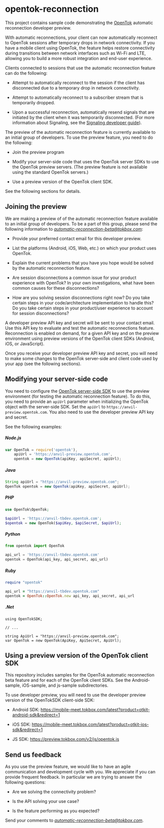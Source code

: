 opentok-reconnection
====================

This project contains sample code demonstrating the [OpenTok](https://tokbox.com/developer/)
automatic reconnection developer preview.

With automatic reconnections, your client can now automatically reconnect to OpenTok sessions
after temporary drops in network connectivity. If you have a mobile client using OpenTok, the
feature helps restore connectivity during transitions between network interfaces such as Wi-Fi
and LTE, allowing you to build a more robust integration and end-user experience.

Clients connected to sessions that use the automatic reconnection feature can do the following:

* Attempt to automatically reconnect to the session if the client has disconnected due
  to a temporary drop in network connectivity.

* Attempt to automatically reconnect to a subscriber stream that is temporarily dropped.

* Upon a successful reconnection, automatically resend signals that are initiated
  by the client when it was temporarily disconnected. (For more information about Signaling,
  see the [Signaling developer guide](https://tokbox.com/developer/guides/signaling/js/)).

The preview of the automatic reconnection feature is currently available to an initial group of
developers. To use the preview feature, you need to do the following:

* Join the preview program

* Modify your server-side code that uses the OpenTok server SDKs to use the OpenTok preview servers.
  (The preview feature is not available using the standard OpenTok servers.)

* Use a preview version of the OpenTok client SDK.

See the following sections for details.

## Joining the preview

We are making a preview of of the automatic reconnection feature available to an initial group
of developers. To be a part of this group, please send the following information to
*automatic-reconnection-beta@tokbox.com*:

* Provide your preferred contact email for this developer preview.

* List the platforms (Android, iOS, Web, etc.) on which your product uses OpenTok.

* Explain the current problems that you have you hope would be solved by the automatic
  reconnection feature.

* Are session disconnections a common issue for your product experience with OpenTok?
  In your own investigations, what have been common causes for these disconnections?

* How are you solving session disconnections right now? Do you take certain
  steps in your code/architecture implementation to handle this? Do you take
  certain steps in your product/user experience to account for session disconnections?

A developer preview API key and secret will be sent to your contact email. Use this API key
to evaluate and test the automatic reconnections feature. Reconnection is enabled on demand,
for a given API key and on the preview environment using preview versions of the OpenTok client
SDKs (Android, iOS, or JavaScript).

Once you receive your developer preview API key and secret, you will need to make some changes
to the OpenTok server-side and client code used by your app (see the following sections).

## Modifying your server-side code

You need to configure the [OpenTok server-side SDK](https://tokbox.com/developer/sdks/server/)
to use the preview environment (for testing the automatic reconnection feature). To do this,
you need to provide an `apiUrl` parameter when initializing the OpenTok object with the
server-side SDK. Set the `apiUrl` to `https://anvil-preview.opentok.com`. You also need to use
the developer preview API key and secret.

See the following examples:

##### Node.js

```javascript
var OpenTok = require('opentok'),
    apiUrl = 'https://anvil-preview.opentok.com',
    opentok = new OpenTok(apiKey, apiSecret, apiUrl);
```

##### Java

```java
String apiUrl = "https://anvil-preview.opentok.com";
OpenTok opentok = new OpenTok(apiKey, apiSecret, apiUrl);
```

##### PHP

```php
use OpenTok\OpenTok;

$apiUrl = 'https://anvil-tbdev.opentok.com';
$opentok = new OpenTok($apiKey, $apiSecret, $apiUrl);
```

##### Python

```python
from opentok import OpenTok

api_url = 'https://anvil-tbdev.opentok.com'
opentok = OpenTok(api_key, api_secret, api_url)
```

##### Ruby

```ruby
require "opentok"

api_url = "https://anvil-tbdev.opentok.com"
opentok = OpenTok::OpenTok.new api_key, api_secret, api_url
```

##### .Net

```dotnet
using OpenTokSDK;

// ...

string ApiUrl = "https://anvil-preview.opentok.com";
var OpenTok = new OpenTok(ApiKey, ApiSecret, ApiUrl);
```

## Using a preview version of the OpenTok client SDK

This repository includes samples for the OpenTok automatic reconnection beta feature and for each of the OpenTok client SDKs. See the Android-sample, iOS-sample, and js-sample subdirectories.

To use  developer preview, you will need to use the developer preview version of the OpenTokSDK
client-side SDK:

* Android SDK: https://mobile-meet.tokbox.com/latest?product=otkit-android-sdk&redirect=1

* iOS SDK: https://mobile-meet.tokbox.com/latest?product=otkit-ios-sdk&redirect=1

* JS SDK: https://preview.tokbox.com/v2/js/opentok.js

## Send us feedback

As you use the preview feature, we would like to have an agile communication and development cycle
with you. We appreciate if you can provide frequent feedback. In particular we are trying to answer the following questions:

* Are we solving the connectivity problem?

* Is the API solving your use case?

* Is the feature performing as you expected?

Send your comments to *automatic-reconnection-beta@tokbox.com*.